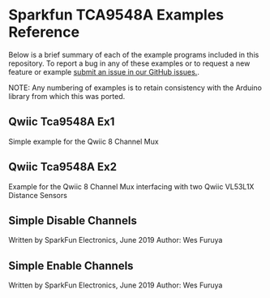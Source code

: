 # Sparkfun TCA9548A Examples Reference
Below is a brief summary of each of the example programs included in this repository. To report a bug in any of these examples or to request a new feature or example [submit an issue in our GitHub issues.](https://github.com/sparkfun/qwiic_tca9548a_py/issues). 

NOTE: Any numbering of examples is to retain consistency with the Arduino library from which this was ported. 

## Qwiic Tca9548A Ex1
Simple example for the Qwiic 8 Channel Mux

## Qwiic Tca9548A Ex2
Example for the Qwiic 8 Channel Mux interfacing with two Qwiic VL53L1X Distance Sensors

## Simple Disable Channels
Written by  SparkFun Electronics, June 2019
 Author: Wes Furuya

## Simple Enable Channels
Written by  SparkFun Electronics, June 2019
 Author: Wes Furuya


